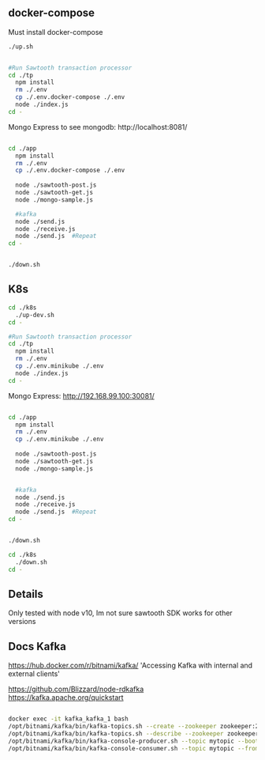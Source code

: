 ## docker-compose

Must install docker-compose
```bash
./up.sh


#Run Sawtooth transaction processor
cd ./tp
  npm install
  rm ./.env
  cp ./.env.docker-compose ./.env 
  node ./index.js
cd -


```
Mongo Express to see mongodb:
http://localhost:8081/

```bash

cd ./app
  npm install
  rm ./.env
  cp ./.env.docker-compose ./.env 
  
  node ./sawtooth-post.js
  node ./sawtooth-get.js
  node ./mongo-sample.js

  #kafka
  node ./send.js
  node ./receive.js
  node ./send.js  #Repeat
cd -


./down.sh

```


## K8s

```bash
cd ./k8s
  ./up-dev.sh
cd -

#Run Sawtooth transaction processor
cd ./tp
  npm install
  rm ./.env
  cp ./.env.minikube ./.env 
  node ./index.js
cd -
```

Mongo Express:
http://192.168.99.100:30081/


```bash

cd ./app
  npm install
  rm ./.env
  cp ./.env.minikube ./.env 
  
  node ./sawtooth-post.js
  node ./sawtooth-get.js
  node ./mongo-sample.js


  #kafka
  node ./send.js
  node ./receive.js
  node ./send.js  #Repeat
cd -


./down.sh

```

```bash
cd ./k8s
  ./down.sh
cd -
```

## Details

Only tested with node v10, Im not sure sawtooth SDK works for other versions


## Docs Kafka
https://hub.docker.com/r/bitnami/kafka/
'Accessing Kafka with internal and external clients'

https://github.com/Blizzard/node-rdkafka
https://kafka.apache.org/quickstart


```bash

docker exec -it kafka_kafka_1 bash
/opt/bitnami/kafka/bin/kafka-topics.sh --create --zookeeper zookeeper:2181 --topic mytopic --partitions 1 --replication-factor 1
/opt/bitnami/kafka/bin/kafka-topics.sh --describe --zookeeper zookeeper:2181 --topic mytopic
/opt/bitnami/kafka/bin/kafka-console-producer.sh --topic mytopic --bootstrap-server localhost:9092
/opt/bitnami/kafka/bin/kafka-console-consumer.sh --topic mytopic --from-beginning --bootstrap-server localhost:9092

```

